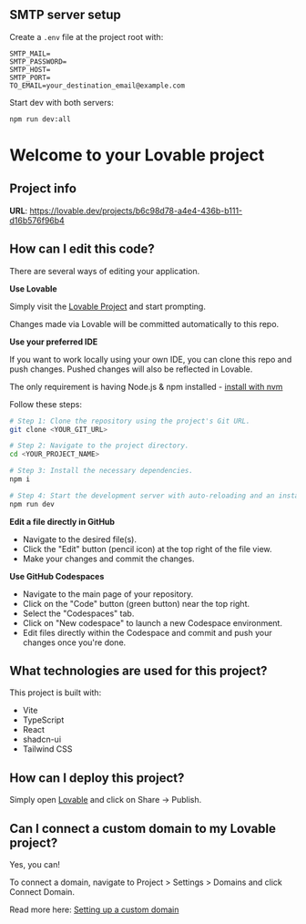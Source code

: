 ## SMTP server setup

Create a `.env` file at the project root with:

```
SMTP_MAIL=
SMTP_PASSWORD=
SMTP_HOST=
SMTP_PORT=
TO_EMAIL=your_destination_email@example.com
```

Start dev with both servers:

```
npm run dev:all
```
# Welcome to your Lovable project

## Project info

**URL**: https://lovable.dev/projects/b6c98d78-a4e4-436b-b111-d16b576f96b4

## How can I edit this code?

There are several ways of editing your application.

**Use Lovable**

Simply visit the [Lovable Project](https://lovable.dev/projects/b6c98d78-a4e4-436b-b111-d16b576f96b4) and start prompting.

Changes made via Lovable will be committed automatically to this repo.

**Use your preferred IDE**

If you want to work locally using your own IDE, you can clone this repo and push changes. Pushed changes will also be reflected in Lovable.

The only requirement is having Node.js & npm installed - [install with nvm](https://github.com/nvm-sh/nvm#installing-and-updating)

Follow these steps:

```sh
# Step 1: Clone the repository using the project's Git URL.
git clone <YOUR_GIT_URL>

# Step 2: Navigate to the project directory.
cd <YOUR_PROJECT_NAME>

# Step 3: Install the necessary dependencies.
npm i

# Step 4: Start the development server with auto-reloading and an instant preview.
npm run dev
```

**Edit a file directly in GitHub**

- Navigate to the desired file(s).
- Click the "Edit" button (pencil icon) at the top right of the file view.
- Make your changes and commit the changes.

**Use GitHub Codespaces**

- Navigate to the main page of your repository.
- Click on the "Code" button (green button) near the top right.
- Select the "Codespaces" tab.
- Click on "New codespace" to launch a new Codespace environment.
- Edit files directly within the Codespace and commit and push your changes once you're done.

## What technologies are used for this project?

This project is built with:

- Vite
- TypeScript
- React
- shadcn-ui
- Tailwind CSS

## How can I deploy this project?

Simply open [Lovable](https://lovable.dev/projects/b6c98d78-a4e4-436b-b111-d16b576f96b4) and click on Share -> Publish.

## Can I connect a custom domain to my Lovable project?

Yes, you can!

To connect a domain, navigate to Project > Settings > Domains and click Connect Domain.

Read more here: [Setting up a custom domain](https://docs.lovable.dev/tips-tricks/custom-domain#step-by-step-guide)
